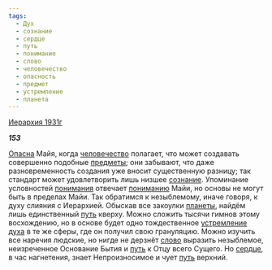 ```yaml
---
tags:
  - Дух
  - сознание
  - сердце
  - путь
  - понимание
  - слово
  - человечество
  - опасность
  - предмет
  - устремление
  - планета
---
```

[Иерархия 1931г](https://127.0.0.1:4002/agni/1931)

___153___

[Опасна](../../../tags/#опасность) Майя, когда [человечество](../../../tags/#человечество) полагает, что может создавать совершенно подобные [предметы](../../../tags/#предмет); они забывают, что даже разновременность создания уже вносит существенную разницу; так стандарт может удовлетворить лишь низшее [сознание](../../../tags/#сознание). Упоминание условностей [понимания](../../../tags/#понимание) отвечает [пониманию](../../../tags/#понимание) Майи, но основы не могут быть в пределах Майи. Так обратимся к незыблемому, иначе говоря, к духу слияния с Иерархией. Обыскав все закоулки [планеты](../../../tags/#планета), найдём лишь единственный [путь](../../../tags/#путь) кверху. Можно сложить тысячи гимнов этому восхождению, но в основе будет одно тождественное [устремление](../../../tags/#устремление) [духа](../../../tags/#Дух) в те же сферы, где он получил свою грануляцию. Можно изучить все наречия людские, но нигде не дерзнёт [слово](../../../tags/#слово) выразить незыблемое, неизреченное Основание Бытия и [путь](../../../tags/#путь) к Отцу всего Сущего. Но [сердце](../../../tags/#сердце), в час нагнетения, знает Непроизносимое и чует [путь](../../../tags/#путь) верхний.   

